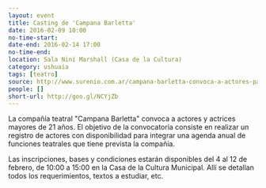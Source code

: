 ```yaml
---
layout: event 
title: Casting de 'Campana Barletta'
date: 2016-02-09 10:00
no-time-start: 
date-end: 2016-02-14 17:00
no-time-end: 
location: Sala Niní Marshall (Casa de la Cultura)
category: ushuaia
tags: [teatro]
source: http://www.surenio.com.ar/campana-barletta-convoca-a-actores-para-integrar-una-agenda-anual-de-funciones/
people: []
short-url: http://goo.gl/NCYjZb
---
```


La compañía teatral "Campana Barletta" convoca a actores y actrices mayores de 21 años. El objetivo de la convocatoria consiste en realizar un registro de actores con disponibilidad para integrar una agenda anual de funciones teatrales que tiene prevista la compañía.

Las inscripciones, bases y condiciones estarán disponibles del 4 al 12 de febrero, de 10:00 a 15:00 en la Casa de la Cultura Municipal. Allí se detallan todos los requerimientos, textos a estudiar, etc.